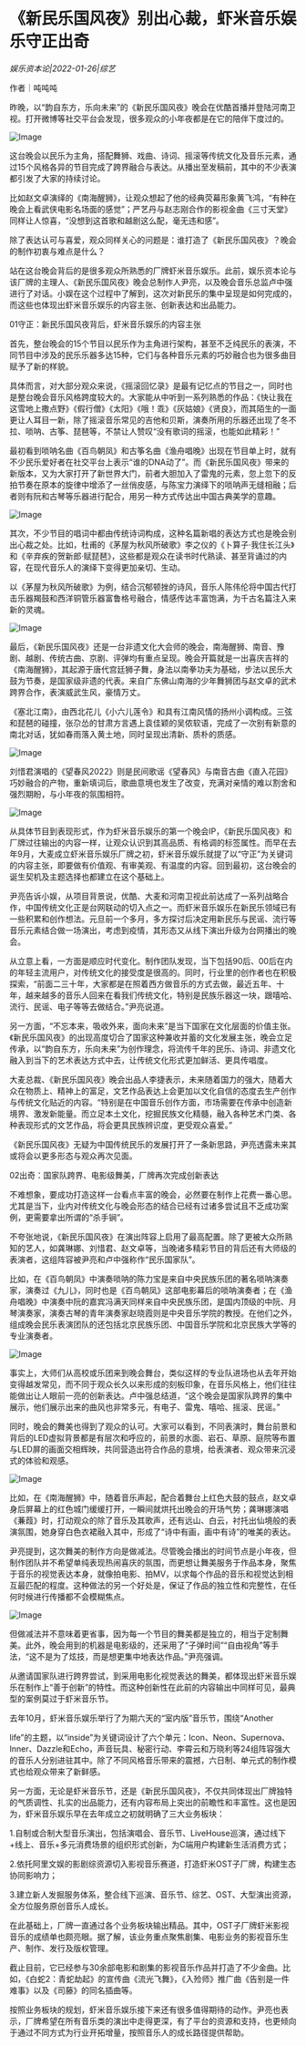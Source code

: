 # 《新民乐国风夜》别出心裁，虾米音乐娱乐守正出奇​

*娱乐资本论|2022-01-26|综艺*

作者｜吨吨吨

昨晚，以“韵自东方，乐向未来”的《新民乐国风夜》晚会在优酷首播并登陆河南卫视。打开微博等社交平台会发现，很多观众的小年夜都是在它的陪伴下度过的。

![Image](https://inews.gtimg.com/newsapp_bt/0/14474326641/641)

这台晚会以民乐为主角，搭配舞狮、戏曲、诗词、摇滚等传统文化及音乐元素，通过15个风格各异的节目完成了跨界融合与表达。从播出至发稿前，其中的不少表演都引发了大家的持续讨论。

比如赵文卓演绎的《南海醒狮》，让观众想起了他的经典荧幕形象黄飞鸿，“有种在晚会上看武侠电影名场面的感觉”；严艺丹与赵志刚合作的影视金曲《三寸天堂》同样让人惊喜，“没想到这首歌和越剧这么配，毫无违和感”。

除了表达认可与喜爱，观众同样关心的问题是：谁打造了《新民乐国风夜》？晚会的制作初衷与难点是什么？

站在这台晚会背后的是很多观众所熟悉的厂牌虾米音乐娱乐。此前，娱乐资本论与该厂牌的主理人、《新民乐国风夜》晚会总制作人尹亮，以及晚会音乐总监卢中强进行了对话。小娱在这个过程中了解到，这次对新民乐的集中呈现是如何完成的，而这些也体现出虾米音乐娱乐的内容主张、创新表达和出品能力。

01守正：新民乐国风夜背后，虾米音乐娱乐的内容主张

首先，整台晚会的15个节目以民乐作为主角进行架构，甚至不乏纯民乐的表演，不同节目中涉及的民乐乐器多达15种，它们与各种音乐元素的巧妙融合也为很多曲目赋予了新的样貌。

具体而言，对大部分观众来说，《摇滚回忆录》是最有记忆点的节目之一，同时也是整台晚会音乐风格跨度较大的。大家能从中听到一系列熟悉的作品：《快让我在这雪地上撒点野》《假行僧》《太阳》《哦！乖》《灰姑娘》《贤良》，而其陌生的一面更让人耳目一新，除了摇滚音乐常见的吉他和贝斯，演奏所用的乐器还出现了冬不拉、唢呐、古筝、琵琶等，不禁让人赞叹“没有歌词的摇滚，也能如此精彩！”

最初看到唢呐名曲《百鸟朝凤》和古筝名曲《渔舟唱晚》出现在节目单上时，就有不少民乐爱好者在社交平台上表示“谁的DNA动了”。而《新民乐国风夜》带来的新版本，又为大家打开了新世界大门，前者大胆加入了雷鬼的元素，忽上忽下的反拍节奏在原本的旋律中增添了一丝俏皮感，与陈宝力演绎下的唢呐声无缝相融；后者则有阮和古琴等乐器进行配合，用另一种方式传达出中国古典美学的意趣。

![Image](https://inews.gtimg.com/newsapp_bt/0/14474326634/641)

其次，不少节目的唱词中都由传统诗词构成，这种名篇新唱的表达方式也是晚会别出心裁之处。比如，杜甫的《茅屋为秋风所破歌》李之仪的《卜算子·我住长江头》和《辛弃疾的贺新郎·赋琵琶》，这些都是观众在读书时代熟读、甚至背诵过的内容，在现代音乐人的演绎下变得更加亲切、生动。

以《茅屋为秋风所破歌》为例，结合沉郁顿挫的诗风，音乐人陈伟伦将中国古代打击乐器羯鼓和西洋铜管乐器富鲁格号融合，情感传达丰富饱满，为千古名篇注入来新的灵魂。

![Image](https://inews.gtimg.com/newsapp_bt/0/14474326656/641)

最后，《新民乐国风夜》还是一台非遗文化大会师的晚会，南海醒狮、南音、豫剧、越剧、传统古曲、京剧、评弹均有重点呈现。晚会开篇就是一出喜庆吉祥的《南海醒狮》，其起源于唐代宫廷狮子舞，身法以南拳功夫为基础，步法以民乐大鼓为节奏，是国家级非遗的代表。来自广东佛山南海的少年舞狮团与赵文卓的武术跨界合作，表演威武生风，豪情万丈。

《塞北江南》，由西北花儿《小六儿莲令》和具有江南风情的扬州小调构成。三弦和琵琶的碰撞，张尕怂的甘肃方言遇上袁佳颖的吴侬软语，完成了一次别有新意的南北对话，犹如春雨落入黄土地，同时呈现出清新、质朴的质感。

![Image](https://inews.gtimg.com/newsapp_bt/0/14474326653/641)

刘惜君演唱的《望春风2022》则是民间歌谣《望春风》与南音古曲《直入花园》巧妙融合的产物，重新填词后，歌曲意境也发生了改变，充满对亲情的难以割舍和强烈期盼，与小年夜的氛围相符。

![Image](https://inews.gtimg.com/newsapp_bt/0/14474326630/641)

从具体节目到表现形式，作为虾米音乐娱乐的第一个晚会IP，《新民乐国风夜》和厂牌过往输出的内容一样，让观众认识到其高品质、有格调的标签属性。而早在去年9月，大麦成立虾米音乐娱乐厂牌之初，虾米音乐娱乐就提了以“守正”为关键词的内容主张，即要做有价值观、有审美观、有温度的内容。回到最初，这台晚会的诞生契机及主题选择也都建立在这个基础上。

尹亮告诉小娱，从项目背景说，优酷、大麦和河南卫视此前达成了一系列战略合作，中国传统文化正是台网联动的切入点之一。而虾米音乐娱乐在新民乐领域已有一些积累和创作想法。元旦前一个多月，多方探讨后决定用新民乐与民谣、流行等音乐元素结合做一场演出，考虑到疫情，其形态又从线下演出升级为台网播出的晚会。

从立意上看，一方面是顺应时代变化。制作团队发现，当下包括90后、00后在内的年轻主流用户，对传统文化的接受度是很高的。同时，行业里的创作者也在积极探索，“前面二三十年，大家都是在照着西方做音乐的方式去做，最近五年、十年，越来越多的音乐人回来在看我们传统文化，特别是民族乐器这一块，跟嘻哈、流行、民谣、电子等等去做结合。”尹亮说道。

另一方面，“不忘本来，吸收外来，面向未来”是当下国家在文化层面的价值主张。《新民乐国风夜》的出现高度切合了国家这种兼收并蓄的文化发展主张，晚会立足传承，以“韵自东方，乐向未来”为创作理念，将流传千年的民乐、诗词、非遗文化融入到当下的艺术表达方式中去，让传统文化形式更加鲜活、更具传唱度。

大麦总裁、《新民乐国风夜》晚会出品人李捷表示，未来随着国力的强大，随着大众在物质上、精神上的富足，文艺作品表达上会更加以文化自信的态度去生产创作与传统文化贴近的内容。“特别是在中国音乐创作方面，市场需要在传承中创造新境界、激发新能量。而立足本土文化，挖掘民族文化精髓，融入各种艺术门类、各种表现形式的文艺作品，将会更具民族辨识度，更受观众喜爱。”

《新民乐国风夜》无疑为中国传统民乐的发展打开了一条新思路，尹亮透露未来其或将会以更多形态与观众再次见面。

02出奇：国家队跨界、电影级舞美，厂牌再次完成创新表达

不难想象，要成功打造这样一台看点丰富的晚会，必然要在制作上花费一番心思。尤其是当下，业内对传统文化与晚会形态的结合已经有过诸多尝试且不乏成功案例，更需要拿出所谓的“杀手锏”。

不夸张地说，《新民乐国风夜》在演出阵容上启用了最高配置。除了更被大众所熟知的艺人，如龚琳娜、刘惜君、赵文卓等，当晚诸多精彩节目的背后还有大师级的表演者，这组阵容被尹亮和卢中强称作“民乐国家队”。

比如，在《百鸟朝凤》中演奏唢呐的陈力宝是来自中央民族乐团的著名唢呐演奏家，演奏过《九儿》，同时也是《百鸟朝凤》这部电影幕后的唢呐演奏者；在《渔舟唱晚》中演奏中阮的嘉宾冯满天同样来自中央民族乐团，是国内顶级的中阮、月琴演奏家，演奏古琴的青年演奏家赵晓霞则是中央音乐学院的教授。在他们之外，组成晚会民乐表演团队的还包括北京民族乐团、中国音乐学院和北京民族大学等的专业演奏者。

![Image](https://inews.gtimg.com/newsapp_bt/0/14474326637/641)

事实上，大师们从高校或乐团来到晚会舞台，类似这样的专业队进场也从去年开始变得越发常见，而不同于观众长久以来形成的刻板印象，在音乐风格上，他们往往能做出让人眼前一亮的创新表达。卢中强总结道，“这个晚会是国家队跨界的集中展示，他们展示出来的曲风也非常多元，有电子、雷鬼、嘻哈、摇滚、民谣。”

同时，晚会的舞美也得到了观众的认可。大家可以看到，不同表演时，舞台前景和背后的LED虚拟背景都是有层次和呼应的，前景的水面、岩石、草原、庭院等布置与LED屏的画面交相辉映，共同营造出符合作品的意境，给表演者、观众带来沉浸式的体验和观感。

![Image](https://inews.gtimg.com/newsapp_bt/0/14474326638/641)

比如，在《南海醒狮》中，随着音乐声起，配合着舞台上红色大鼓的鼓点，赵文卓身后屏幕上的红色城门缓缓打开，一瞬间就烘托出晚会的开场气势；龚琳娜演唱《蒹葭》时，打动观众的除了音乐及其歌声，还有远山、白云，衬托出仙境般的表演氛围，她身穿白色衣裙融入其中，形成了“诗中有画，画中有诗”的唯美的表达。

尹亮提到，这次舞美的制作方向是做减法。尽管晚会播出的时间节点是小年夜，但制作团队并不希望单纯表现热闹喜庆的氛围，而更想让舞美服务于作品本身，聚焦于音乐的视觉表达本身，就像拍电影、拍MV，以求每个作品的音乐和视觉达到相互最匹配的程度。这种做法的另一个好处是，保证了作品的独立性和完整性，在任何时候进行传播都不会模糊焦点。

![Image](https://inews.gtimg.com/newsapp_bt/0/14474326645/641)

但做减法并不意味着更省事，因为每一个节目的舞美都是独立的，相当于定制舞美。此外，晚会用到的机器是电影级的，还采用了“子弹时间”“自由视角”等手法，“这不是为了炫技，而是想更集中地表达作品。”尹亮强调。

从邀请国家队进行跨界尝试，到采用电影化视觉表达的舞美，都体现出虾米音乐娱乐在制作上“善于创新”的特性。而这种创新性在此前的内容输出中同样可见，最典型的案例莫过于虾米音乐节。

去年10月，虾米音乐娱乐举行了为期六天的“室内版”音乐节，围绕“Another 

life”的主题，以“inside”为关键词设计了六个单元：Icon、Neon、Supernova、Inner、Dazzle和Echo，声音玩具、秘密行动、李霄云和万晓利等24组阵容强大的音乐人分别进驻其中。除了不同风格音乐带来的震撼，六日制、单元式的制作模式也给观众带来了新鲜感。

另一方面，无论是虾米音乐节，还是《新民乐国风夜》，不仅共同体现出厂牌独特的气质调性、扎实的出品能力，还有内容布局上突出的前瞻性和丰富性。这也是因为，虾米音乐娱乐早在去年成立之初就明确了三大业务板块：

1.自制或合制大型音乐演出，包括演唱会、音乐节、LiveHouse巡演，通过线下+线上、音乐+多元消费场景的组织形式创新，为C端用户构建新生活消费方式；

2.依托阿里文娱的影剧综资源切入影视音乐赛道，打造虾米OST子厂牌，构建生态协同影响力；

3.建立新人发掘服务体系，整合线下巡演、音乐节、综艺、OST、大型演出资源，全方位服务原创音乐人成长。

在此基础上，厂牌一直通过各个业务板块输出精品。其中，OST子厂牌虾米影视音乐的成绩单也颇亮眼。据了解，该业务重点聚焦剧集、电影业务的影视音乐生产、制作、发行及版权管理。

截止目前，它已经参与30余部电影和剧集的影视音乐作品并打造了不少金曲。比如，《白蛇2：青蛇劫起》的宣传曲《流光飞舞》，《入殓师》推广曲《告别是一件难事》以及《司藤》的同名插曲等。

按照业务板块的规划，虾米音乐娱乐接下来还有很多值得期待的动作。尹亮也表示，厂牌希望在所有音乐类的演出中走得更深，有了平台的资源和支持，也更倾向于通过不同方式为行业开拓增量，按照音乐人的成长路径提供帮助。

